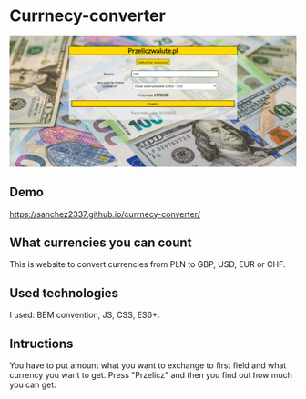 # Currnecy-converter
![Currencies](images/screen.png)
## Demo
https://sanchez2337.github.io/currnecy-converter/
## What currencies you can count
This is website to convert currencies from PLN to GBP, USD, EUR or CHF.
## Used technologies
I used: BEM convention, JS, CSS, ES6+.
## Intructions
You have to put amount what you want to exchange to first field and what currency you want to get.
Press "Przelicz" and then you find out how much you can get.
